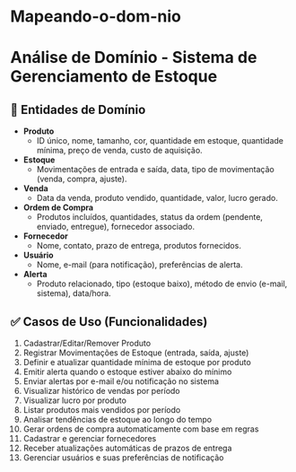 # Mapeando-o-dom-nio
# Análise de Domínio - Sistema de Gerenciamento de Estoque

## 🧩 Entidades de Domínio

- **Produto**
  - ID único, nome, tamanho, cor, quantidade em estoque, quantidade mínima, preço de venda, custo de aquisição.
- **Estoque**
  - Movimentações de entrada e saída, data, tipo de movimentação (venda, compra, ajuste).
- **Venda**
  - Data da venda, produto vendido, quantidade, valor, lucro gerado.
- **Ordem de Compra**
  - Produtos incluídos, quantidades, status da ordem (pendente, enviado, entregue), fornecedor associado.
- **Fornecedor**
  - Nome, contato, prazo de entrega, produtos fornecidos.
- **Usuário**
  - Nome, e-mail (para notificação), preferências de alerta.
- **Alerta**
  - Produto relacionado, tipo (estoque baixo), método de envio (e-mail, sistema), data/hora.

## ✅ Casos de Uso (Funcionalidades)

1. Cadastrar/Editar/Remover Produto  
2. Registrar Movimentações de Estoque (entrada, saída, ajuste)  
3. Definir e atualizar quantidade mínima de estoque por produto  
4. Emitir alerta quando o estoque estiver abaixo do mínimo  
5. Enviar alertas por e-mail e/ou notificação no sistema  
6. Visualizar histórico de vendas por período  
7. Visualizar lucro por produto  
8. Listar produtos mais vendidos por período  
9. Analisar tendências de estoque ao longo do tempo  
10. Gerar ordens de compra automaticamente com base em regras  
11. Cadastrar e gerenciar fornecedores  
12. Receber atualizações automáticas de prazos de entrega  
13. Gerenciar usuários e suas preferências de notificação  
